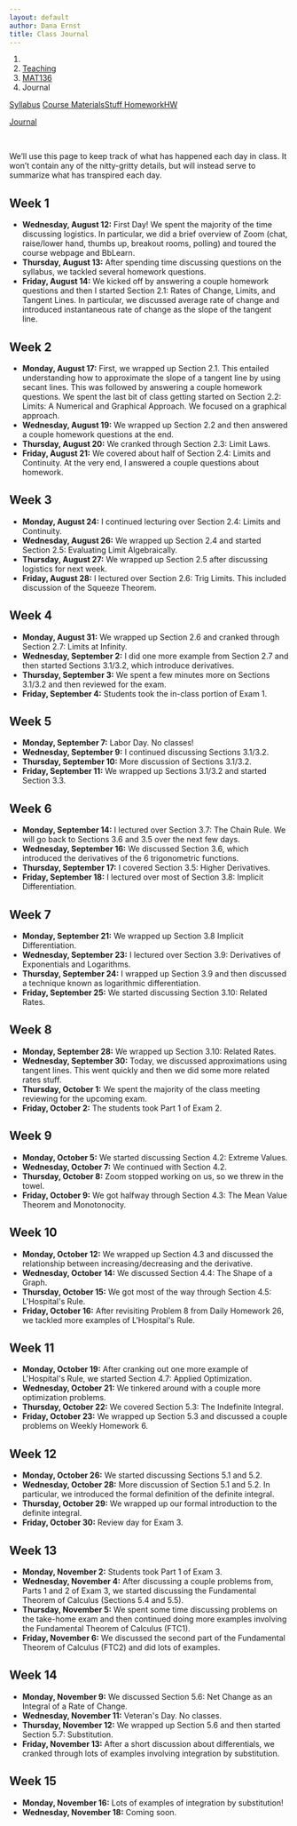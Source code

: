 ```yaml
---
layout: default
author: Dana Ernst
title: Class Journal
---
```


<ol class="breadcrumb">
  <li><a href="/"><i class="fa fa-home"></i></a></li>
  <li><a href="/teaching/">Teaching</a></li>
  <li><a href="/teaching/mat136f20">MAT136</a></li>
  <li class="active">Journal</li>
</ol>

<div class="row">
<div class="col-xs-12">
<div class="btn-group btn-group-justified">
<a class="btn btn-default btn-success" href="{{site.baseurl}}/teaching/mat136f20/syllabus/">Syllabus</a>

<a class="btn btn-default btn-primary" href="{{site.baseurl}}/teaching/mat136f20/materials/">
<span class="hidden-xs">Course Materials</span><span class="visible-xs">Stuff</span>
</a>

<a class="btn btn-default btn-warning" href="{{site.baseurl}}/teaching/mat136f20/homework/">
<span class="hidden-xs">Homework</span><span class="visible-xs">HW</span>
</a>

<a class="btn btn-default btn-info" href="{{site.baseurl}}/teaching/mat136f20/journal/">Journal</a>
</div>
</div>
</div>

<br>

We’ll use this page to keep track of what has happened each day in class. It won’t contain any of the nitty-gritty details, but will instead serve to summarize what has transpired each day.

## Week 1 ##

<ul class="fa-ul">
  <li><i class="fa-li far fa-calendar-check"></i><b>Wednesday, August 12:</b> First Day!  We spent the majority of the time discussing logistics.  In particular, we did a brief overview of Zoom (chat, raise/lower hand, thumbs up, breakout rooms, polling) and toured the course webpage and BbLearn.</li>
  <li><i class="fa-li far fa-calendar-check"></i><b>Thursday, August 13:</b> After spending time discussing questions on the syllabus, we tackled several homework questions.</li>
  <li><i class="fa-li far fa-calendar-check"></i><b>Friday, August 14:</b> We kicked off by answering a couple homework questions and then I started Section 2.1: Rates of Change, Limits, and Tangent Lines. In particular, we discussed average rate of change and introduced instantaneous rate of change as the slope of the tangent line.</li>
</ul>

## Week 2 ##

<ul class="fa-ul">
  <li><i class="fa-li far fa-calendar-check"></i><b>Monday, August 17:</b> First, we wrapped up Section 2.1. This entailed understanding how to approximate the slope of a tangent line by using secant lines. This was followed by answering a couple homework questions. We spent the last bit of class getting started on Section 2.2: Limits: A Numerical and Graphical Approach.  We focused on a graphical approach.</li>
  <li><i class="fa-li far fa-calendar-check"></i><b>Wednesday, August 19:</b> We wrapped up Section 2.2 and then answered a couple homework questions at the end.</li>
  <li><i class="fa-li far fa-calendar-check"></i><b>Thursday, August 20:</b> We cranked through Section 2.3: Limit Laws.</li>
  <li><i class="fa-li far fa-calendar-check"></i><b>Friday, August 21:</b> We covered about half of Section 2.4: Limits and Continuity. At the very end, I answered a couple questions about homework.</li>
</ul>

## Week 3 ##

<ul class="fa-ul">
  <li><i class="fa-li far fa-calendar-check"></i><b>Monday, August 24:</b> I continued lecturing over Section 2.4: Limits and Continuity.</li>
  <li><i class="fa-li far fa-calendar-check"></i><b>Wednesday, August 26:</b> We wrapped up Section 2.4 and started Section 2.5: Evaluating Limit Algebraically.</li>
  <li><i class="fa-li far fa-calendar-check"></i><b>Thursday, August 27:</b> We wrapped up Section 2.5 after discussing logistics for next week.</li>
  <li><i class="fa-li far fa-calendar-check"></i><b>Friday, August 28:</b> I lectured over Section 2.6: Trig Limits. This included discussion of the Squeeze Theorem.</li>
</ul>

## Week 4 ##

<ul class="fa-ul">
  <li><i class="fa-li far fa-calendar-check"></i><b>Monday, August 31:</b> We wrapped up Section 2.6 and cranked through Section 2.7: Limits at Infinity.</li>
  <li><i class="fa-li far fa-calendar-check"></i><b>Wednesday, September 2:</b> I did one more example from Section 2.7 and then started Sections 3.1/3.2, which introduce derivatives.</li>
  <li><i class="fa-li far fa-calendar-check"></i><b>Thursday, September 3:</b> We spent a few minutes more on Sections 3.1/3.2 and then reviewed for the exam.</li>
  <li><i class="fa-li far fa-calendar-check"></i><b>Friday, September 4:</b> Students took the in-class portion of Exam 1.</li>
</ul>

## Week 5 ##

<ul class="fa-ul">
  <li><i class="fa-li far fa-calendar-check"></i><b>Monday, September 7:</b> Labor Day. No classes!</li>
  <li><i class="fa-li far fa-calendar-check"></i><b>Wednesday, September 9:</b> I continued discussing Sections 3.1/3.2.</li>
  <li><i class="fa-li far fa-calendar-check"></i><b>Thursday, September 10:</b> More discussion of Sections 3.1/3.2.</li>
  <li><i class="fa-li far fa-calendar-check"></i><b>Friday, September 11:</b> We wrapped up Sections 3.1/3.2 and started Section 3.3.</li>
</ul>

## Week 6 ##

<ul class="fa-ul">
  <li><i class="fa-li far fa-calendar-check"></i><b>Monday, September 14:</b> I lectured over Section 3.7: The Chain Rule. We will go back to Sections 3.6 and 3.5 over the next few days.</li>
  <li><i class="fa-li far fa-calendar-check"></i><b>Wednesday, September 16:</b> We discussed Section 3.6, which introduced the derivatives of the 6 trigonometric functions.</li>
  <li><i class="fa-li far fa-calendar-check"></i><b>Thursday, September 17:</b> I covered Section 3.5: Higher Derivatives.</li>
  <li><i class="fa-li far fa-calendar-check"></i><b>Friday, September 18:</b> I lectured over most of Section 3.8: Implicit Differentiation.</li>
</ul>

## Week 7 ##

<ul class="fa-ul">
  <li><i class="fa-li far fa-calendar-check"></i><b>Monday, September 21:</b> We wrapped up Section 3.8 Implicit Differentiation.</li>
  <li><i class="fa-li far fa-calendar-check"></i><b>Wednesday, September 23:</b> I lectured over Section 3.9: Derivatives of Exponentials and Logarithms.</li>
  <li><i class="fa-li far fa-calendar-check"></i><b>Thursday, September 24:</b> I wrapped up Section 3.9 and then discussed a technique known as logarithmic differentiation.</li>
  <li><i class="fa-li far fa-calendar-check"></i><b>Friday, September 25:</b> We started discussing Section 3.10: Related Rates.</li>
</ul>

## Week 8 ##

<ul class="fa-ul">
  <li><i class="fa-li far fa-calendar-check"></i><b>Monday, September 28:</b> We wrapped up Section 3.10: Related Rates.</li>
  <li><i class="fa-li far fa-calendar-check"></i><b>Wednesday, September 30:</b> Today, we discussed approximations using tangent lines. This went quickly and then we did some more related rates stuff.</li>
  <li><i class="fa-li far fa-calendar-check"></i><b>Thursday, October 1:</b> We spent the majority of the class meeting reviewing for the upcoming exam.</li>
  <li><i class="fa-li far fa-calendar-check"></i><b>Friday, October 2:</b> The students took Part 1 of Exam 2.</li>
</ul>

## Week 9 ##

<ul class="fa-ul">
  <li><i class="fa-li far fa-calendar-check"></i><b>Monday, October 5:</b> We started discussing Section 4.2: Extreme Values.</li>
  <li><i class="fa-li far fa-calendar-check"></i><b>Wednesday, October 7:</b> We continued with Section 4.2.</li>
  <li><i class="fa-li far fa-calendar-check"></i><b>Thursday, October 8:</b> Zoom stopped working on us, so we threw in the towel.</li>
  <li><i class="fa-li far fa-calendar-check"></i><b>Friday, October 9:</b> We got halfway through Section 4.3: The Mean Value Theorem and Monotonocity.</li>
</ul>

## Week 10 ##

<ul class="fa-ul">
  <li><i class="fa-li far fa-calendar-check"></i><b>Monday, October 12:</b> We wrapped up Section 4.3 and discussed the relationship between increasing/decreasing and the derivative.</li>
  <li><i class="fa-li far fa-calendar-check"></i><b>Wednesday, October 14:</b> We discussed Section 4.4: The Shape of a Graph.</li>
  <li><i class="fa-li far fa-calendar-check"></i><b>Thursday, October 15:</b> We got most of the way through Section 4.5: L'Hospital's Rule.</li>
  <li><i class="fa-li far fa-calendar-check"></i><b>Friday, October 16:</b> After revisiting Problem 8 from Daily Homework 26, we tackled more examples of L'Hospital's Rule.</li>
</ul>

## Week 11 ##

<ul class="fa-ul">
  <li><i class="fa-li far fa-calendar-check"></i><b>Monday, October 19:</b> After cranking out one more example of L'Hospital's Rule, we started Section 4.7: Applied Optimization.</li>
  <li><i class="fa-li far fa-calendar-check"></i><b>Wednesday, October 21:</b> We tinkered around with a couple more optimization problems.</li>
  <li><i class="fa-li far fa-calendar-check"></i><b>Thursday, October 22:</b> We covered Section 5.3: The Indefinite Integral.</li>
  <li><i class="fa-li far fa-calendar-check"></i><b>Friday, October 23:</b> We wrapped up Section 5.3 and discussed a couple problems on Weekly Homework 6.</li>
</ul>

## Week 12 ##

<ul class="fa-ul">
  <li><i class="fa-li far fa-calendar-check"></i><b>Monday, October 26:</b> We started discussing Sections 5.1 and 5.2.</li>
  <li><i class="fa-li far fa-calendar-check"></i><b>Wednesday, October 28:</b> More discussion of Section 5.1 and 5.2. In particular, we introduced the formal definition of the definite integral. </li>
  <li><i class="fa-li far fa-calendar-check"></i><b>Thursday, October 29:</b> We wrapped up our formal introduction to the definite integral.</li>
  <li><i class="fa-li far fa-calendar-check"></i><b>Friday, October 30:</b> Review day for Exam 3.</li>
</ul>

## Week 13 ##

<ul class="fa-ul">
  <li><i class="fa-li far fa-calendar-check"></i><b>Monday, November 2:</b> Students took Part 1 of Exam 3.</li>
  <li><i class="fa-li far fa-calendar-check"></i><b>Wednesday, November 4:</b> After discussing a couple problems from, Parts 1 and 2 of Exam 3, we started discussing the Fundamental Theorem of Calculus (Sections 5.4 and 5.5).</li>
  <li><i class="fa-li far fa-calendar-check"></i><b>Thursday, November 5:</b>  We spent some time discussing problems on the take-home exam and then continued doing more examples involving the Fundamental Theorem of Calculus (FTC1).</li>
  <li><i class="fa-li far fa-calendar-check"></i><b>Friday, November 6:</b> We discussed the second part of the Fundamental Theorem of Calculus (FTC2) and did lots of examples.</li>
</ul>

## Week 14 ##

<ul class="fa-ul">
  <li><i class="fa-li far fa-calendar-check"></i><b>Monday, November 9:</b> We discussed Section 5.6: Net Change as an Integral of a Rate of Change. </li>
  <li><i class="fa-li far fa-calendar-check"></i><b>Wednesday, November 11:</b> Veteran's Day. No classes.</li>
  <li><i class="fa-li far fa-calendar-check"></i><b>Thursday, November 12:</b> We wrapped up Section 5.6 and then started Section 5.7: Substitution.</li>
  <li><i class="fa-li far fa-calendar-check"></i><b>Friday, November 13:</b> After a short discussion about differentials, we cranked through lots of examples involving integration by substitution.</li>
</ul>

## Week 15 ##

<ul class="fa-ul">
  <li><i class="fa-li far fa-calendar-check"></i><b>Monday, November 16:</b> Lots of examples of integration by substitution!</li>
  <li><i class="fa-li far fa-calendar-check"></i><b>Wednesday, November 18:</b> Coming soon.</li>
</ul>
